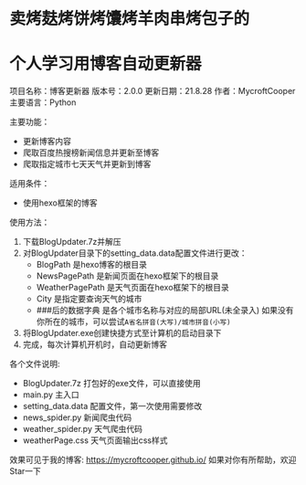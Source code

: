 # 卖烤麸烤饼烤馕烤羊肉串烤包子的

# 个人学习用博客自动更新器

项目名称：博客更新器
版本号：2.0.0
更新日期：21.8.28
作者：MycroftCooper
主要语言：Python

主要功能：

- 更新博客内容
- 爬取百度热搜榜新闻信息并更新至博客
- 爬取指定城市七天天气并更新到博客

适用条件：

- 使用hexo框架的博客

使用方法：

1. 下载BlogUpdater.7z并解压
2. 对BlogUpdater目录下的setting_data.data配置文件进行更改：
   - BlogPath
     是hexo博客的根目录
   - NewsPagePath
     是新闻页面在hexo框架下的根目录
   - WeatherPagePath
     是天气页面在hexo框架下的根目录
   - City
     是指定要查询天气的城市
   - ###后的数据字典
     是各个城市名称与对应的局部URL(未全录入)
     如果没有你所在的城市，可以尝试`A省名拼音(大写)/城市拼音(小写)`
3. 将BlogUpdater.exe创建快捷方式至计算机的启动目录下
4. 完成，每次计算机开机时，自动更新博客

各个文件说明:
- BlogUpdater.7z 打包好的exe文件，可以直接使用
- main.py 主入口
- setting_data.data 配置文件，第一次使用需要修改
- news_spider.py 新闻爬虫代码
- weather_spider.py 天气爬虫代码
- weatherPage.css 天气页面输出css样式

效果可见于我的博客: https://mycroftcooper.github.io/
如果对你有所帮助，欢迎Star一下
